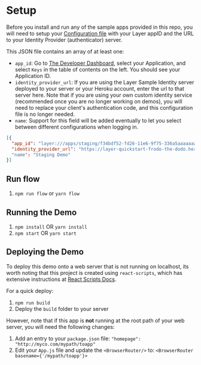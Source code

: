 # Setup

Before you install and run any of the sample apps provided in this repo, you will need to setup your [Configuration file](./src/LayerConfiguration.json) with your Layer appID and the URL to your Identity Provider (authenticator) server.

This JSON file contains an array of at least one:

* `app_id`: Go to [The Developer Dashboard](https://dashboard.layer.com), select your Application, and select `Keys` in the table of contents on the left.  You should see your Application ID.
* `identity_provider_url`: If you are using the Layer Sample Identity server deployed to your server or your Heroku account, enter the url to that server here.  Note that if you are using your own custom identity service (recommended once you are no longer working on demos), you will need to replace your client's authentication code, and this configuration file is no longer needed.
* `name`: Support for this field will be added eventually to let you select between different configurations when logging in.

```json
[{
  "app_id": "layer:///apps/staging/f34bdf52-fd26-11e6-9f75-336a5aaaaaaa",
  "identity_provider_url": "https://layer-quickstart-frodo-the-dodo.herokuapp.com"
  "name": "Staging Demo"
}]
```

## Run flow

1. `npm run flow` or `yarn flow`

## Running the Demo

1. `npm install` OR `yarn install`
2. `npm start` OR `yarn start`


## Deploying the Demo

To deploy this demo onto a web server that is not running on localhost, its worth noting that this project
is created using `react-scripts`, which has extensive instructions at [React Scripts Docs](https://github.com/facebook/create-react-app/blob/master/packages/react-scripts/template/README.md).

For a quick deploy:

1. `npm run build`
2. Deploy the `build` folder to your server

However, note that if this app is **not** running at the root path of your web server, you will need the following changes:

1. Add an entry to your `package.json` file: `"homepage": "http://myco.com/mypath/toapp"`
2. Edit your `App.js` file and update the `<BrowserRouter/>` to: `<BrowserRouter basename={'/mypath/toapp'}>`

